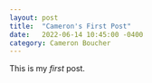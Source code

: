 ```yaml
---
layout: post
title:  "Cameron's First Post"
date:   2022-06-14 10:45:00 -0400
category: Cameron Boucher
---
```


This is my *first* post.